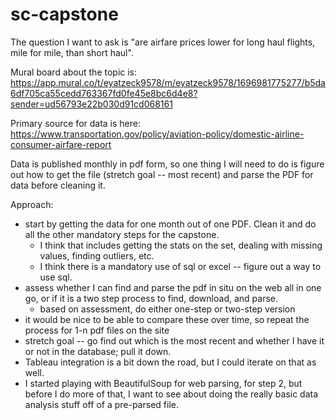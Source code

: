 # sc-capstone

The question I want to ask is "are airfare prices lower for long haul flights, mile for mile, than short haul".

Mural board about the topic is:  https://app.mural.co/t/eyatzeck9578/m/eyatzeck9578/1696981775277/b5da6df705ca55cedd763367fd0fe45e8bc6d4e8?sender=ud56793e22b030d91cd068161

Primary source for data is here:  https://www.transportation.gov/policy/aviation-policy/domestic-airline-consumer-airfare-report

Data is published monthly in pdf form, so one thing I will need to do is figure out how to get the file (stretch goal -- most recent) and parse the PDF for data before cleaning it.

Approach:
* start by getting the data for one month out of one PDF.  Clean it and do all the other mandatory steps for the capstone.
  * I think that includes getting the stats on the set, dealing with missing values, finding outliers, etc.
  * I think there is a mandatory use of sql or excel -- figure out a way to use sql.
* assess whether I can find and parse the pdf in situ on the web all in one go, or if it is a two step process to find, download, and parse.
  * based on assessment, do either one-step or two-step version
* it would be nice to be able to compare these over time, so repeat the process for 1-n pdf files on the site
* stretch goal -- go find out which is the most recent and whether I have it or not in the database; pull it down.
* Tableau integration is a bit down the road, but I could iterate on that as well. 
* I started playing with BeautifulSoup for web parsing, for step 2, but before I do more of that, I want to see about doing the really basic data analysis stuff off of a pre-parsed file.
